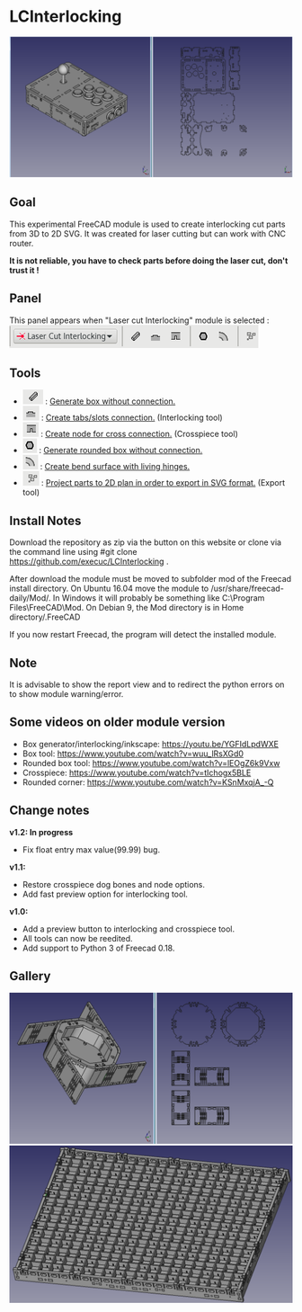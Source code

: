 LCInterlocking
==========

![Illustration](docs/imgs/illustration.png)<br>

Goal
--------------------
This experimental FreeCAD module is used to create interlocking cut parts from 3D to 2D SVG. It was created for laser cutting but can work with CNC router.<br>

**It is not reliable, you have to check parts before doing the laser cut, don't trust it !**

Panel
--------------------
This panel appears when "Laser cut Interlocking" module is selected :
![Illustration](docs/imgs/panel.png)

Tools
--------------------
 * ![Illustration](docs/imgs/box_generator.png) : [Generate box without connection.](docs/box_generator.md)
 * ![Illustration](docs/imgs/interlocking.png) : [Create tabs/slots connection.](docs/interlocking.md) (Interlocking tool)
 * ![Illustration](docs/imgs/crosspiece.png) : [Create node for cross connection.](docs/crosspiece.md) (Crosspiece tool)
 * ![Illustration](docs/imgs/roundedboxgenerator.png) : [Generate rounded box without connection.](docs/rounded_box_generator.md)
 * ![Illustration](docs/imgs/living_hinges.png) : [Create bend surface with living hinges.](docs/living_hinges.md)
 * ![Illustration](docs/imgs/export.png) : [Project parts to 2D plan in order to export in SVG format.](docs/export.md) (Export tool)

Install Notes
--------------------
Download the repository as zip via the button on this website or clone via the command line using #git clone https://github.com/execuc/LCInterlocking .

After download the module must be moved to subfolder mod of the Freecad install directory. 
On Ubuntu 16.04 move the module to /usr/share/freecad-daily/Mod/. In Windows it will probably be something like C:\Program Files\FreeCAD\Mod. 
On Debian 9, the Mod directory is in Home directory/.FreeCAD

If you now restart Freecad, the program will detect the installed module.

Note
--------------------
It is advisable to show the report view and to redirect the python errors on to show module warning/error.

Some videos on older module version
-----------------------------------------
 * Box generator/interlocking/inkscape: https://youtu.be/YGFIdLpdWXE
 * Box tool: https://www.youtube.com/watch?v=wuu_lRsXGd0
 * Rounded box tool:  https://www.youtube.com/watch?v=lEOgZ6k9Vxw
 * Crosspiece: https://www.youtube.com/watch?v=tIchogx5BLE
 * Rounded corner: https://www.youtube.com/watch?v=KSnMxqjA_-Q
 
 Change notes
--------------------
**v1.2: In progress**
 * Fix float entry max value(99.99) bug.
 
**v1.1:**
 * Restore crosspiece dog bones and node options.
 * Add fast preview option for interlocking tool.

**v1.0:**
 * Add a preview button to interlocking and crosspiece tool.
 * All tools can now be reedited.
 * Add support to Python 3 of Freecad 0.18.
 
 Gallery
--------------------
![Illustration](docs/imgs/illustration2.png)<br>
![Illustration](docs/imgs/illustration3.png)<br>
